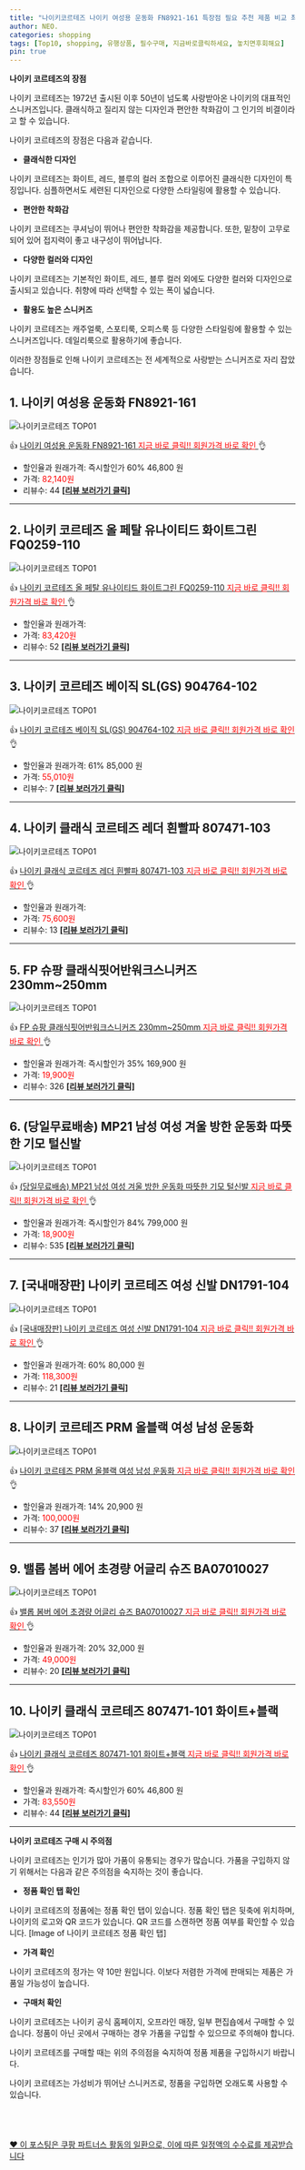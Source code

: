 ```yaml
---
title: "나이키코르테즈 나이키 여성용 운동화 FN8921-161 특장점 필요 추천 제품 비교 최저 가격 비교 장점 구매 후기 구매평"
author: NEO.
categories: shopping
tags: [Top10, shopping, 유행상품, 필수구매, 지금바로클릭하세요, 놓치면후회해요]
pin: true
---
```

**나이키 코르테즈의 장점**

나이키 코르테즈는 1972년 출시된 이후 50년이 넘도록 사랑받아온 나이키의 대표적인 스니커즈입니다. 클래식하고 질리지 않는 디자인과 편안한 착화감이 그 인기의 비결이라고 할 수 있습니다.

나이키 코르테즈의 장점은 다음과 같습니다.

* **클래식한 디자인**

나이키 코르테즈는 화이트, 레드, 블루의 컬러 조합으로 이루어진 클래식한 디자인이 특징입니다. 심플하면서도 세련된 디자인으로 다양한 스타일링에 활용할 수 있습니다.

* **편안한 착화감**

나이키 코르테즈는 쿠셔닝이 뛰어나 편안한 착화감을 제공합니다. 또한, 밑창이 고무로 되어 있어 접지력이 좋고 내구성이 뛰어납니다.

* **다양한 컬러와 디자인**

나이키 코르테즈는 기본적인 화이트, 레드, 블루 컬러 외에도 다양한 컬러와 디자인으로 출시되고 있습니다. 취향에 따라 선택할 수 있는 폭이 넓습니다.

* **활용도 높은 스니커즈**

나이키 코르테즈는 캐주얼룩, 스포티룩, 오피스룩 등 다양한 스타일링에 활용할 수 있는 스니커즈입니다. 데일리룩으로 활용하기에 좋습니다.

이러한 장점들로 인해 나이키 코르테즈는 전 세계적으로 사랑받는 스니커즈로 자리 잡았습니다.

   

## 1. 나이키 여성용 운동화 FN8921-161

![나이키코르테즈 TOP01](https://thumbnail9.coupangcdn.com/thumbnails/remote/490x490ex/image/vendor_inventory/bbda/09db05fe7e66c7fe9c9827b36e952201f78cde3e52be3e2d7f6b8cee5bdb.JPG)


👍 [나이키 여성용 운동화 FN8921-161 <font color=red> 지금 바로 클릭!! 회원가격 바로 확인 </font> ](https://link.coupang.com/re/AFFSDP?lptag=AF3617701&subid=GithubCoopas&pageKey=7523333826&traceid=V0-153&itemId=19736526515&vendorItemId=86840327037) 👌 


- 할인율과 원래가격: 즉시할인가 60%  46,800   원
- 가격: <span style='color:red'>82,140원</span>
- 리뷰수: 44  [**[리뷰 보러가기 클릭]**](https://link.coupang.com/re/AFFSDP?lptag=AF3617701&subid=GithubCoopas&pageKey=7523333826&traceid=V0-153&itemId=19736526515&vendorItemId=86840327037)

---


   

## 2. 나이키 코르테즈 올 페탈 유나이티드 화이트그린 FQ0259-110

![나이키코르테즈 TOP01](https://thumbnail7.coupangcdn.com/thumbnails/remote/490x490ex/image/vendor_inventory/1d89/1b0068e339084223a926460b0a56c95c4b0b25bd91d3adb14450c45aacc6.jpg)


👍 [나이키 코르테즈 올 페탈 유나이티드 화이트그린 FQ0259-110 <font color=red> 지금 바로 클릭!! 회원가격 바로 확인 </font> ](https://link.coupang.com/re/AFFSDP?lptag=AF3617701&subid=GithubCoopas&pageKey=7712660692&traceid=V0-153&itemId=20678249161&vendorItemId=87915706170) 👌 


- 할인율과 원래가격: 
- 가격: <span style='color:red'>83,420원</span>
- 리뷰수: 52  [**[리뷰 보러가기 클릭]**](https://link.coupang.com/re/AFFSDP?lptag=AF3617701&subid=GithubCoopas&pageKey=7712660692&traceid=V0-153&itemId=20678249161&vendorItemId=87915706170)

---


   

## 3. 나이키 코르테즈 베이직 SL(GS) 904764-102

![나이키코르테즈 TOP01](https://thumbnail10.coupangcdn.com/thumbnails/remote/490x490ex/image/vendor_inventory/c745/b7adaa4a53a015aae39ba84a3244c13cae86dd3d7912342ba9a8dc7d2688.jpg)


👍 [나이키 코르테즈 베이직 SL(GS) 904764-102 <font color=red> 지금 바로 클릭!! 회원가격 바로 확인 </font> ](https://link.coupang.com/re/AFFSDP?lptag=AF3617701&subid=GithubCoopas&pageKey=6940543405&traceid=V0-153&itemId=16828207995&vendorItemId=87532474948) 👌 


- 할인율과 원래가격: 61%  85,000   원
- 가격: <span style='color:red'>55,010원</span>
- 리뷰수: 7  [**[리뷰 보러가기 클릭]**](https://link.coupang.com/re/AFFSDP?lptag=AF3617701&subid=GithubCoopas&pageKey=6940543405&traceid=V0-153&itemId=16828207995&vendorItemId=87532474948)

---


   

## 4. 나이키 클래식 코르테즈 레더 흰빨파 807471-103

![나이키코르테즈 TOP01](https://thumbnail6.coupangcdn.com/thumbnails/remote/490x490ex/image/vendor_inventory/8146/17db0f514845387f049a239948b127d81dcfec138fc8a5c431a4e61f8228.jpg)


👍 [나이키 클래식 코르테즈 레더 흰빨파 807471-103 <font color=red> 지금 바로 클릭!! 회원가격 바로 확인 </font> ](https://link.coupang.com/re/AFFSDP?lptag=AF3617701&subid=GithubCoopas&pageKey=7018265982&traceid=V0-153&itemId=15688777953&vendorItemId=87887709529) 👌 


- 할인율과 원래가격: 
- 가격: <span style='color:red'>75,600원</span>
- 리뷰수: 13  [**[리뷰 보러가기 클릭]**](https://link.coupang.com/re/AFFSDP?lptag=AF3617701&subid=GithubCoopas&pageKey=7018265982&traceid=V0-153&itemId=15688777953&vendorItemId=87887709529)

---


   

## 5. FP 슈팡 클래식핏어반워크스니커즈 230mm~250mm

![나이키코르테즈 TOP01](https://thumbnail9.coupangcdn.com/thumbnails/remote/490x490ex/image/vendor_inventory/c11e/7f819e75cf60c0511fea5dacf51f33a5da3cdac8685dc77650342c57a649.jpg)


👍 [FP 슈팡 클래식핏어반워크스니커즈 230mm~250mm <font color=red> 지금 바로 클릭!! 회원가격 바로 확인 </font> ](https://link.coupang.com/re/AFFSDP?lptag=AF3617701&subid=GithubCoopas&pageKey=7573475734&traceid=V0-153&itemId=19977826124&vendorItemId=87076171669) 👌 


- 할인율과 원래가격: 즉시할인가 35%  169,900   원
- 가격: <span style='color:red'>19,900원</span>
- 리뷰수: 326  [**[리뷰 보러가기 클릭]**](https://link.coupang.com/re/AFFSDP?lptag=AF3617701&subid=GithubCoopas&pageKey=7573475734&traceid=V0-153&itemId=19977826124&vendorItemId=87076171669)

---


   

## 6. (당일무료배송) MP21 남성 여성 겨울 방한 운동화 따뜻한 기모 털신발

![나이키코르테즈 TOP01](https://thumbnail6.coupangcdn.com/thumbnails/remote/490x490ex/image/vendor_inventory/4587/6757eea8fb48417808b681c2f1d824e0167851efa9914095dcae5ad66dd0.jpg)


👍 [(당일무료배송) MP21 남성 여성 겨울 방한 운동화 따뜻한 기모 털신발 <font color=red> 지금 바로 클릭!! 회원가격 바로 확인 </font> ](https://link.coupang.com/re/AFFSDP?lptag=AF3617701&subid=GithubCoopas&pageKey=6159217825&traceid=V0-153&itemId=11941630501&vendorItemId=79214320338) 👌 


- 할인율과 원래가격: 즉시할인가 84%  799,000   원
- 가격: <span style='color:red'>18,900원</span>
- 리뷰수: 535  [**[리뷰 보러가기 클릭]**](https://link.coupang.com/re/AFFSDP?lptag=AF3617701&subid=GithubCoopas&pageKey=6159217825&traceid=V0-153&itemId=11941630501&vendorItemId=79214320338)

---


   

## 7. [국내매장판] 나이키 코르테즈 여성 신발 DN1791-104

![나이키코르테즈 TOP01](https://thumbnail7.coupangcdn.com/thumbnails/remote/490x490ex/image/vendor_inventory/6edf/8480d933bff362d7cb042d9e4efb1ffc988d0d65d2908d7204229f9ec7b8.jpg)


👍 [[국내매장판] 나이키 코르테즈 여성 신발 DN1791-104 <font color=red> 지금 바로 클릭!! 회원가격 바로 확인 </font> ](https://link.coupang.com/re/AFFSDP?lptag=AF3617701&subid=GithubCoopas&pageKey=7611108394&traceid=V0-153&itemId=20157785153&vendorItemId=87881107887) 👌 


- 할인율과 원래가격: 60%  80,000   원
- 가격: <span style='color:red'>118,300원</span>
- 리뷰수: 21  [**[리뷰 보러가기 클릭]**](https://link.coupang.com/re/AFFSDP?lptag=AF3617701&subid=GithubCoopas&pageKey=7611108394&traceid=V0-153&itemId=20157785153&vendorItemId=87881107887)

---


   

## 8. 나이키 코르테즈 PRM 올블랙 여성 남성 운동화

![나이키코르테즈 TOP01](https://thumbnail6.coupangcdn.com/thumbnails/remote/490x490ex/image/vendor_inventory/c880/0f9124ced01252501a97e9fc86e27850b2cd2999e20c98d995a9258cf180.jpg)


👍 [나이키 코르테즈 PRM 올블랙 여성 남성 운동화 <font color=red> 지금 바로 클릭!! 회원가격 바로 확인 </font> ](https://link.coupang.com/re/AFFSDP?lptag=AF3617701&subid=GithubCoopas&pageKey=7445169417&traceid=V0-153&itemId=20785602728&vendorItemId=87923199706) 👌 


- 할인율과 원래가격: 14%  20,900   원
- 가격: <span style='color:red'>100,000원</span>
- 리뷰수: 37  [**[리뷰 보러가기 클릭]**](https://link.coupang.com/re/AFFSDP?lptag=AF3617701&subid=GithubCoopas&pageKey=7445169417&traceid=V0-153&itemId=20785602728&vendorItemId=87923199706)

---


   

## 9. 밸롭 봄버 에어 초경량 어글리 슈즈 BA07010027

![나이키코르테즈 TOP01](https://thumbnail8.coupangcdn.com/thumbnails/remote/490x490ex/image/retail/images/1740803211770172-171bd7e1-105c-4011-ae9a-19fc5e88be68.jpg)


👍 [밸롭 봄버 에어 초경량 어글리 슈즈 BA07010027 <font color=red> 지금 바로 클릭!! 회원가격 바로 확인 </font> ](https://link.coupang.com/re/AFFSDP?lptag=AF3617701&subid=GithubCoopas&pageKey=1987806335&traceid=V0-153&itemId=3382110567&vendorItemId=71368762823) 👌 


- 할인율과 원래가격: 20%  32,000   원
- 가격: <span style='color:red'>49,000원</span>
- 리뷰수: 20  [**[리뷰 보러가기 클릭]**](https://link.coupang.com/re/AFFSDP?lptag=AF3617701&subid=GithubCoopas&pageKey=1987806335&traceid=V0-153&itemId=3382110567&vendorItemId=71368762823)

---


   

## 10. 나이키 클래식 코르테즈 807471-101 화이트+블랙

![나이키코르테즈 TOP01](https://thumbnail6.coupangcdn.com/thumbnails/remote/490x490ex/image/vendor_inventory/d960/ff4e538d00e2ef42cd989e73436b6e90cd5dc4b62f0646dc797e75c09691.png)


👍 [나이키 클래식 코르테즈 807471-101 화이트+블랙 <font color=red> 지금 바로 클릭!! 회원가격 바로 확인 </font> ](https://link.coupang.com/re/AFFSDP?lptag=AF3617701&subid=GithubCoopas&pageKey=7712510207&traceid=V0-153&itemId=20677504774&vendorItemId=87813782790) 👌 


- 할인율과 원래가격: 즉시할인가 60%  46,800   원
- 가격: <span style='color:red'>83,550원</span>
- 리뷰수: 44  [**[리뷰 보러가기 클릭]**](https://link.coupang.com/re/AFFSDP?lptag=AF3617701&subid=GithubCoopas&pageKey=7712510207&traceid=V0-153&itemId=20677504774&vendorItemId=87813782790)

---
**나이키 코르테즈 구매 시 주의점**

나이키 코르테즈는 인기가 많아 가품이 유통되는 경우가 많습니다. 가품을 구입하지 않기 위해서는 다음과 같은 주의점을 숙지하는 것이 좋습니다.

* **정품 확인 탭 확인**

나이키 코르테즈의 정품에는 정품 확인 탭이 있습니다. 정품 확인 탭은 뒷축에 위치하며, 나이키의 로고와 QR 코드가 있습니다. QR 코드를 스캔하면 정품 여부를 확인할 수 있습니다.
[Image of 나이키 코르테즈 정품 확인 탭]
* **가격 확인**

나이키 코르테즈의 정가는 약 10만 원입니다. 이보다 저렴한 가격에 판매되는 제품은 가품일 가능성이 높습니다.
* **구매처 확인**

나이키 코르테즈는 나이키 공식 홈페이지, 오프라인 매장, 일부 편집숍에서 구매할 수 있습니다. 정품이 아닌 곳에서 구매하는 경우 가품을 구입할 수 있으므로 주의해야 합니다.

나이키 코르테즈를 구매할 때는 위의 주의점을 숙지하여 정품 제품을 구입하시기 바랍니다.

나이키 코르테즈는 가성비가 뛰어난 스니커즈로, 정품을 구입하면 오래도록 사용할 수 있습니다.<br><br><br><br><br> [ ❤  이 포스팅은 쿠팡 파트너스 활동의 일환으로, 이에 따른 일정액의 수수료를 제공받습니다](https://link.coupang.com/a/bcEFyh)